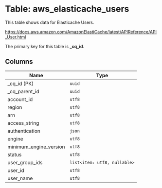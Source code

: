 # Table: aws_elasticache_users

This table shows data for Elasticache Users.

https://docs.aws.amazon.com/AmazonElastiCache/latest/APIReference/API_User.html

The primary key for this table is **_cq_id**.

## Columns

| Name          | Type          |
| ------------- | ------------- |
|_cq_id (PK)|`uuid`|
|_cq_parent_id|`uuid`|
|account_id|`utf8`|
|region|`utf8`|
|arn|`utf8`|
|access_string|`utf8`|
|authentication|`json`|
|engine|`utf8`|
|minimum_engine_version|`utf8`|
|status|`utf8`|
|user_group_ids|`list<item: utf8, nullable>`|
|user_id|`utf8`|
|user_name|`utf8`|
